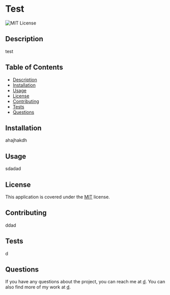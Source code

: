 
# Test
![MIT License](https://img.shields.io/badge/License-MIT-yellow.svg)

## Description
test

## Table of Contents
- [Description](#description)
- [Installation](#installation)
- [Usage](#usage)
- [License](#license)
- [Contributing](#contributing)
- [Tests](#tests)
- [Questions](#questions)

## Installation
ahajhakdh

## Usage
sdadad


## License
This application is covered under the [MIT](https://opensource.org/licenses/MIT) license.


## Contributing
ddad

## Tests
d

## Questions
If you have any questions about the project, you can reach me at [d](mailto:d). You can also find more of my work at [d](https://github.com/d).
